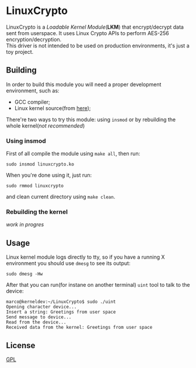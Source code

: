 # LinuxCrypto

LinuxCrypto is a _Loadable Kernel Module_(**LKM**) that encrypt/decrypt data 
sent from userspace. It uses Linux Crypto APIs to perform AES-256 encryption/decryption.  
This driver is not intended to be used on production environments, it's just a toy project.

## Building
In order to build this module you will need a proper development environment, such as:  
- GCC compiler;  
- Linux kernel source(from [here](https://kernel.org));  

There're two ways to try this module: using `insmod` or by rebuilding the whole kernel(_not recommended_)

### Using insmod
First of all compile the module using `make all`, then run:  
```
sudo insmod linuxcrypto.ko
```
When you're done using it, just run:  
```
sudo rmmod linuxcrypto
```
and clean current directory using `make clean`.

### Rebuilding the kernel
_work in progres_

## Usage
Linux kernel module logs directly to tty, so if you have a running X environment
you should use `dmesg` to see its output:  
```
sudo dmesg -Hw
```

After that you can run(for instane on another terminal) `uint` tool to talk to the device:  
```
marco@kerneldev:~/LinuxCrypto$ sudo ./uint 
Opening character device...
Insert a string: Greetings from user space
Send message to device...
Read from the device...
Received data from the kernel: Greetings from user space
``` 

## License
[GPL](https://choosealicense.com/licenses/gpl-3.0/)
